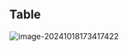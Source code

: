 ## Table

![image-20241018173417422](https://minimax-1256590847.cos.ap-shanghai.myqcloud.com/img/image-20241018173417422.png)